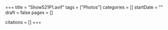 +++
title = "Show521P1.avif"
tags = ["Photos"]
categories = []
startDate = ""
draft = false
pages = []

citations = []
+++

